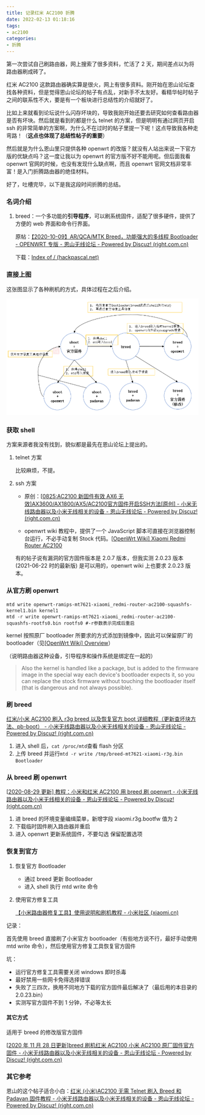 ```yaml
---
title: 记录红米 AC2100 折腾
date: 2022-02-13 01:18:16
tags:
- ac2100
categories:
- 折腾
---
```



第一次尝试自己刷路由器，网上搜索了很多资料，忙活了 2 天，期间差点以为将路由器刷成砖了。

红米 AC2100 这款路由器确实算是很火，网上有很多资料。刚开始在恩山论坛查找各种资料，但是觉得恩山论坛的帖子有点乱，对新手不太友好。看精华帖时帖子之间的联系性不大，要是有一个板块进行总结性的介绍就好了。
<!-- more -->

比如上来就看到论坛说什么闪存坏块的，导致我刚开始还要去研究如何查看路由器是否有坏块。然后就是看到的都是什么 telnet 的方案，但是明明有通过网页开启 ssh 的非常简单的方案啊，为什么不在过时的帖子里提一下呢！这点导致我各种走弯路！（**这点也体现了总结性帖子的重要**）

然后就是为什么恩山里只提供各种 openwrt 的改版？就没有人站出来说一下官方版的优缺点吗？这一度让我以为 openwrt 的官方版不好不能用呢。但后面我看 openwrt 官网的时候，也没有发现什么缺点啊，而且 openwrt 官网文档非常丰富！是入门折腾路由器的绝佳材料。

好了，吐槽完毕，以下是我这段时间折腾的总结。

### 名词介绍

1. breed：一个多功能的**引导程序**，可以刷系统固件，适配了很多硬件，提供了方便的 web 界面和命令行界面。

   原帖：[【2020-10-09】AR/QCA/MTK Breed，功能强大的多线程 Bootloader - OPENWRT 专版 - 恩山无线论坛 - Powered by Discuz! (right.com.cn)](https://www.right.com.cn/forum/thread-161906-1-1.html)

   下载：[Index of / (hackpascal.net)](https://breed.hackpascal.net/)

### 直接上图

这张图显示了各种刷机的方式，具体过程在之后介绍。

![image-20210622145337241](../../images/2022-02-13-记录红米AC2100折腾/image-20210622145337241.png)

### 获取 shell

方案来源者我没有找到，貌似都是最先在恩山论坛上提出的。

1. telnet 方案

   比较麻烦，不提。

2. ssh 方案

   - 原创：[[0825:AC2100 新固件有效 AX6 无效\]AX3600/AX1800/AX5/AC2100官方固件开启SSH方法[原创] - 小米无线路由器以及小米无线相关的设备 - 恩山无线论坛 - Powered by Discuz! (right.com.cn)](https://www.right.com.cn/forum/thread-4032490-1-1.html)

   - openwrt wiki 教程中，提供了一个 JavaScript 脚本可直接在浏览器控制台运行，不必手动复制 Stock 代码。[[OpenWrt Wiki\] Xiaomi Redmi Router AC2100](https://openwrt.org/toh/xiaomi/xiaomi_redmi_router_ac2100)

   有的帖子说有漏洞的官方固件版本是 2.0.7 版本，但我实测 2.0.23 版本 (2021-06-22 时的最新版) 是可以用的，openwrt wiki 上也要求 2.0.23 版本。

### 从官方刷 openwrt

```
mtd write openwrt-ramips-mt7621-xiaomi_redmi-router-ac2100-squashfs-kernel1.bin kernel1
mtd -r write openwrt-ramips-mt7621-xiaomi_redmi-router-ac2100-squashfs-rootfs0.bin rootfs0 #-r参数表示完成后重启
```

kernel 按照原厂 bootloader 所要求的方式添加到镜像中，因此可以保留原厂的 bootloader（见[[OpenWrt Wiki\] Overview](https://openwrt.org/docs/guide-developer/overview)）

（说明路由器这种设备，引导程序和操作系统是绑定在一起的）

> Also the kernel is handled like a package, but is added to the firmware image in the special way each device's bootloader expects it, so you can replace the stock firmware without touching the bootloader itself (that is dangerous and not always possible).

### 刷 breed

[红米/小米 AC2100 刷入 r3g breed 以及恢复官方 boot 详细教程（更新查坏块方法、pb-boot） - 小米无线路由器以及小米无线相关的设备 - 恩山无线论坛 - Powered by Discuz! (right.com.cn)](https://www.right.com.cn/forum/thread-4023907-1-1.html)

1. 进入 shell 后，`cat /proc/mtd`查看 flash 分区
2. 上传 breed 并运行`mtd -r write /tmp/breed-mt7621-xiaomi-r3g.bin Bootloader`

### 从 breed 刷 openwrt

[[2020-08-29 更新\] 教程：小米和红米 AC2100 用 breed 刷 openwrt - 小米无线路由器以及小米无线相关的设备 - 恩山无线论坛 - Powered by Discuz! (right.com.cn)](https://www.right.com.cn/forum/thread-4025861-1-1.html)

1. 进 breed 的环境变量编缉菜单，新增字段 xiaomi.r3g.bootfw 值为 2
2. 下载临时固件刷入路由器并重启
3. 进入 openwrt 更新系统固件，不要勾选 保留配置选项

### 恢复到官方

1. 恢复官方 Bootloader

   - 通过 breed 更新 Bootloader
   - 进入 shell 执行 mtd write 命令

2. 使用官方修复工具

   [【小米路由器修复工具】使用说明和刷机教程 - 小米社区 (xiaomi.cn)](https://www.xiaomi.cn/post/5289432)

记录：

首先使用 breed 直接刷了小米官方 bootloader（有些地方说不行，最好手动使用 mtd write 命令），然后使用官方修复工具恢复官方固件

坑：

- 运行官方修复工具需要关闭 windows 即时杀毒
- 最好禁用一些网卡免得选择错误
- 失败了三四次，换用不同地方下载的官方固件最后解决了（最后用的本目录的 2.0.23.bin）
- 实测写官方固件不到 1 分钟，不必等太长

#### 其它方式

适用于 breed 的修改版官方固件

[[2020 年 11 月 28 日更新\]breed 刷机红米 AC2100 小米 AC2100 原厂固件官方固件 - 小米无线路由器以及小米无线相关的设备 - 恩山无线论坛 - Powered by Discuz! (right.com.cn)](https://www.right.com.cn/FORUM/thread-4028850-1-1.html)



### 其它参考

恩山的这个帖子适合小白：[红米 (小米)AC2100 无需 Telnet 刷入 Breed 和 Padavan 固件教程 - 小米无线路由器以及小米无线相关的设备 - 恩山无线论坛 - Powered by Discuz! (right.com.cn)](https://www.right.com.cn/forum/thread-4054150-1-1.html)